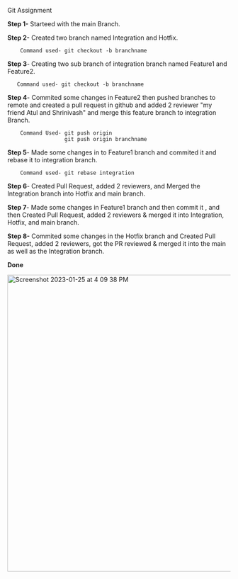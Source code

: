 Git Assignment

**Step 1-** Starteed with the main Branch.

**Step 2-** Created two branch named Integration and Hotfix. 

        Command used- git checkout -b branchname
        
        
**Step 3**- Creating two sub branch of integration branch named Feature1 and Feature2. 


       Command used- git checkout -b branchname
      
      
**Step 4**- Commited some changes in Feature2 then pushed branches to remote and created a pull request in github and added 2 reviewer "my friend Atul and Shrinivash" and merge this feature branch to integration Branch.  


        Command Used- git push origin
                      git push origin branchname
                       
                       
**Step 5**- Made some changes in to Feature1 branch and commited it and rebase it to integration branch.  


        Command used- git rebase integration
        
        
**Step 6**- Created Pull Request, added 2 reviewers, and Merged the Integration branch into Hotfix and main branch.


**Step 7**- Made some changes in Feature1 branch and then commit it , and then Created Pull Request, added 2 reviewers & merged it into Integration, Hotfix, and main branch.

**Step 8-** Commited some changes in the Hotfix branch and Created Pull Request, added 2 reviewers, got the PR reviewed & merged it into the main as well as the Integration branch.

**Done**


<img width="670" alt="Screenshot 2023-01-25 at 4 09 38 PM" src="https://user-images.githubusercontent.com/122512155/214547868-6c7fb755-fef3-4111-9b89-8545d8506c01.png">

